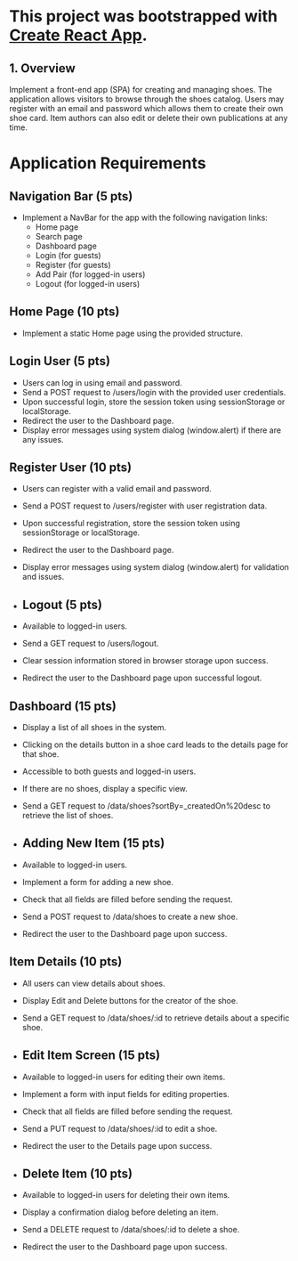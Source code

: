 # This project was bootstrapped with [Create React App](https://github.com/facebook/create-react-app).

## 1.	Overview
Implement a front-end app (SPA) for creating and managing shoes. The application allows visitors to browse through the shoes catalog. Users may register with an email and password which allows them to create their own shoe card. Item authors can also edit or delete their own publications at any time.

# Application Requirements

## Navigation Bar (5 pts)
- Implement a NavBar for the app with the following navigation links:
  - Home page
  - Search page
  - Dashboard page
  - Login (for guests)
  - Register (for guests)
  - Add Pair (for logged-in users)
  - Logout (for logged-in users)

## Home Page (10 pts)
- Implement a static Home page using the provided structure.

## Login User (5 pts)
- Users can log in using email and password.
- Send a POST request to /users/login with the provided user credentials.
- Upon successful login, store the session token using sessionStorage or localStorage.
- Redirect the user to the Dashboard page.
- Display error messages using system dialog (window.alert) if there are any issues.

## Register User (10 pts)
- Users can register with a valid email and password.
- Send a POST request to /users/register with user registration data.
- Upon successful registration, store the session token using sessionStorage or localStorage.
- Redirect the user to the Dashboard page.
- Display error messages using system dialog (window.alert) for validation and issues.

- ## Logout (5 pts)
- Available to logged-in users.
- Send a GET request to /users/logout.
- Clear session information stored in browser storage upon success.
- Redirect the user to the Dashboard page upon successful logout.

## Dashboard (15 pts)
- Display a list of all shoes in the system.
- Clicking on the details button in a shoe card leads to the details page for that shoe.
- Accessible to both guests and logged-in users.
- If there are no shoes, display a specific view.
- Send a GET request to /data/shoes?sortBy=_createdOn%20desc to retrieve the list of shoes.

- ## Adding New Item (15 pts)
- Available to logged-in users.
- Implement a form for adding a new shoe.
- Check that all fields are filled before sending the request.
- Send a POST request to /data/shoes to create a new shoe.
- Redirect the user to the Dashboard page upon success.

## Item Details (10 pts)
- All users can view details about shoes.
- Display Edit and Delete buttons for the creator of the shoe.
- Send a GET request to /data/shoes/:id to retrieve details about a specific shoe.

- ## Edit Item Screen (15 pts)
- Available to logged-in users for editing their own items.
- Implement a form with input fields for editing properties.
- Check that all fields are filled before sending the request.
- Send a PUT request to /data/shoes/:id to edit a shoe.
- Redirect the user to the Details page upon success.

- ## Delete Item (10 pts)
- Available to logged-in users for deleting their own items.
- Display a confirmation dialog before deleting an item.
- Send a DELETE request to /data/shoes/:id to delete a shoe.
- Redirect the user to the Dashboard page upon success.
